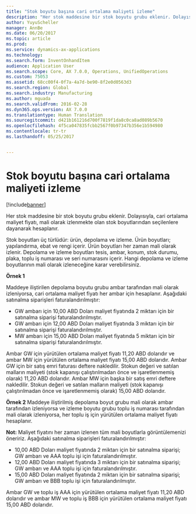 ```yaml
---
title: "Stok boyutu başına cari ortalama maliyeti izleme"
description: "Her stok maddesine bir stok boyutu grubu eklenir. Dolayısıyla, cari ortalama maliyet fiyatı, mali olarak izlenmekte olan stok boyutlarından seçilenlere dayanarak hesaplanır."
author: YuyuScheller
manager: AnnBe
ms.date: 06/20/2017
ms.topic: article
ms.prod: 
ms.service: dynamics-ax-applications
ms.technology: 
ms.search.form: InventOnhandItem
audience: Application User
ms.search.scope: Core, AX 7.0.0, Operations, UnifiedOperations
ms.custom: 75053
ms.assetid: 68cc00f4-0f7a-4a7d-be90-8f2e0d0563d3
ms.search.region: Global
ms.search.industry: Manufacturing
ms.author: mguada
ms.search.validFrom: 2016-02-28
ms.dyn365.ops.version: AX 7.0.0
ms.translationtype: Human Translation
ms.sourcegitcommit: d421b161216d700f7819f1da8c0ca8ad089b5670
ms.openlocfilehash: 4f5ca047835fcbb2567f0b97347b356e1b594980
ms.contentlocale: tr-tr
ms.lasthandoff: 05/25/2017


---
```


# <a name="tracking-running-average-cost-per-inventory-dimension"></a>Stok boyutu başına cari ortalama maliyeti izleme

[!include[banner](../includes/banner.md)]


Her stok maddesine bir stok boyutu grubu eklenir. Dolayısıyla, cari ortalama maliyet fiyatı, mali olarak izlenmekte olan stok boyutlarından seçilenlere dayanarak hesaplanır.

Stok boyutları üç türlüdür: ürün, depolama ve izleme. Ürün boyutları; yapılandırma, ebat ve rengi içerir. Ürün boyutları her zaman mali olarak izlenir. Depolama ve izleme boyutları tesis, ambar, konum, stok durumu, plaka, toplu iş numarası ve seri numarasını içerir. Hangi depolama ve izleme boyutlarının mali olarak izleneceğine karar verebilirsiniz. 

**Örnek 1** 

Maddeye iliştirilen depolama boyutu grubu ambar tarafından mali olarak izleniyorsa, cari ortalama maliyet fiyatı her ambar için hesaplanır. Aşağıdaki satınalma siparişleri faturalandırılmıştır:

-   GW ambarı için 10,00 ABD Doları maliyet fiyatında 2 miktarı için bir satınalma siparişi faturalandırılmıştır.
-   GW ambarı için 12,00 ABD Doları maliyet fiyatında 3 miktarı için bir satınalma siparişi faturalandırılmıştır.
-   MW ambarı için 15,00 ABD Doları maliyet fiyatında 5 miktarı için bir satınalma siparişi faturalandırılmıştır.

Ambar GW için yürütülen ortalama maliyet fiyatı 11,20 ABD dolarıdır ve ambar MW için yürütülen ortalama maliyet fiyatı 15,00 ABD dolarıdır. Ambar GW için bir satış emri faturası deftere nakledilir. Stokun değeri ve satılan malların maliyeti (stok kapanışı çalıştırılmadan önce ve işaretlenmemiş olarak) 11,20 ABD dolarıdır. Ambar MW için başka bir satış emri deftere nakledilir. Stokun değeri ve satılan malların maliyeti (stok kapanışı çalıştırılmadan önce ve işaretlenmemiş olarak) 15,00 ABD dolarıdır. 

**Örnek 2** Maddeye iliştirilmiş depolama boyut grubu mali olarak ambar tarafından izleniyorsa ve izleme boyutu grubu toplu iş numarası tarafından mali olarak izleniyorsa, her toplu iş için yürütülen ortalama maliyet fiyatı hesaplanır. 

**Not:** Maliyet fiyatını her zaman izlenen tüm mali boyutlarla görüntülemenizi öneririz. Aşağıdaki satınalma siparişleri faturalandırılmıştır:

-   10,00 ABD Doları maliyet fiyatında 2 miktarı için bir satınalma siparişi; GW ambarı ve AAA toplu işi için faturalandırılmıştır.
-   12,00 ABD Doları maliyet fiyatında 3 miktarı için bir satınalma siparişi; GW ambarı ve AAA toplu işi için faturalandırılmıştır.
-   15,00 ABD Doları maliyet fiyatında 2 miktarı için bir satınalma siparişi; GW ambarı ve BBB toplu işi için faturalandırılmıştır.

Ambar GW ve toplu iş AAA için yürütülen ortalama maliyet fiyatı 11,20 ABD dolarıdır ve ambar MW ve toplu iş BBB için yürütülen ortalama maliyet fiyatı 15,00 ABD dolarıdır.




